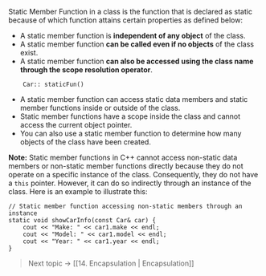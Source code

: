 Static Member Function in a class is the function that is declared as static because of which function attains certain properties as defined below:

- A static member function is **independent of any object** of the class. 
- A static member function **can be called even if no objects** of the class exist.
- A static member function **can also be accessed using the class name through the scope resolution operator**.
```
	Car:: staticFun()
```
- A static member function can access static data members and static member functions inside or outside of the class.
- Static member functions have a scope inside the class and cannot access the current object pointer.
- You can also use a static member function to determine how many objects of the class have been created.


**Note:** Static member functions in C++ cannot access non-static data members or non-static member functions directly because they do not operate on a specific instance of the class. Consequently, they do not have a `this` pointer.
However, it can do so indirectly through an instance of the class. Here is an example to illustrate this:

```
// Static member function accessing non-static members through an instance 
static void showCarInfo(const Car& car) { 
	cout << "Make: " << car1.make << endl;     
	cout << "Model: " << car1.model << endl;
	cout << "Year: " << car1.year << endl; 
}
```





> Next topic -> [[14. Encapsulation | Encapsulation]]

